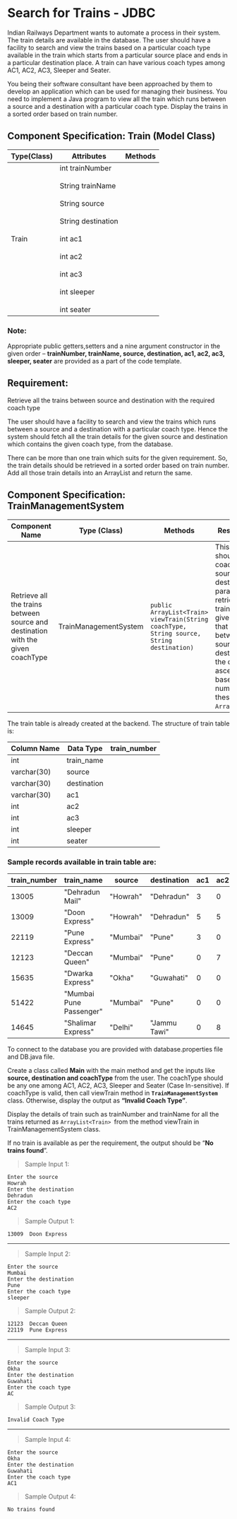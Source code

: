 # Search for Trains - JDBC

Indian Railways Department wants to automate a process in their system. The train details are available in the database. The user should have a facility to search and view the trains based on a particular coach type available in the train which starts from a particular source place and ends in a particular destination place. A train can have various coach types among AC1, AC2, AC3, Sleeper and Seater.

You being their software consultant have been approached by them to develop an application which can be used for managing their business. You need to implement a Java program to view all the train which runs between a source and a destination with a particular coach type. Display the trains in a sorted order based on train number.

## Component Specification: Train (Model Class)

| Type(Class) | Attributes | Methods |
| ----------- | ---------- | ------- 
| Train | int trainNumber<br><br>String trainName<br><br>String source<br><br>String destination<br><br>int ac1<br><br>int ac2<br><br>int ac3<br><br>int sleeper<br><br>int seater |


### Note: 

Appropriate public getters,setters and a nine argument constructor in the given order – **trainNumber, trainName, source, destination, ac1, ac2, ac3, sleeper, seater** are provided as a part of the code template.

## Requirement: 

Retrieve all the trains between source and destination with the required coach type

The user should have a facility to search and view the trains which runs between a source and a destination with a particular coach type. Hence the system should fetch all the train details for the given source and destination which contains the given coach type, from the database.

There can be more than one train which suits for the given requirement. So, the train details should be retrieved in a sorted order based on train number. Add all those train details into an ArrayList and return the same.

## Component Specification: TrainManagementSystem

| Component Name | Type (Class) | Methods | Responsibilities |
| -------------- | ------------ | ------- | ---------------- |
| Retrieve all the trains between source and destination with the given coachType  | TrainManagementSystem | `public ArrayList<Train> viewTrain(String coachType, String source, String destination)` | This method should accept a coachType, source and destination as parameters and retrieve all the trains with the given coach type that runs between the source and destination from the database in ascending order based on train number. Return these details as `ArrayList<Train>`. |

The train table is already created at the backend. The structure of train table is:

| Column Name | Data Type | train_number |
| ----------- | --------- | ------------ |
| int | train_name | 
| varchar(30) | source | 
| varchar(30) | destination |
| varchar(30) | ac1 | 
| int | ac2 |
| int | ac3 | 
| int | sleeper | 
| int | seater | 

### Sample records available in train table are: 

| train_number | train_name | source | destination | ac1 | ac2 | ac3 | sleeper | seater |
| ------------ | ---------- | ------ | ----------- | --- | --- | --- | ------- | ------ |
| 13005 | "Dehradun Mail" | "Howrah" | "Dehradun" | 3 | 0 | 3 | 5 | 0 |
| 13009 | "Doon Express" | "Howrah" | "Dehradun" | 5 | 5 | 10 | 0 | 0 |
| 22119 | "Pune Express" | "Mumbai" | "Pune" | 3 | 0 | 0 | 10 | 5 |
| 12123 | "Deccan Queen" | "Mumbai" | "Pune" | 0 | 7 | 0 | 5 | 0 |
| 15635 | "Dwarka Express" | "Okha" | "Guwahati" | 0 | 0 | 0 | 11 | 6 |
| 51422 | "Mumbai Pune Passenger" | "Mumbai" | "Pune" | 0 | 0 | 0 | 0 | 21 |
| 14645 | "Shalimar Express" | "Delhi" | "Jammu Tawi" | 0 | 8 | 7 | 0 | 2 |

To connect to the database you are provided with database.properties file and DB.java file. 

Create a class called **Main** with the main method and get the inputs like **source, destination and coachType** from the user. The coachType should be any one among AC1, AC2, AC3, Sleeper and Seater (Case In-sensitive). If coachType is valid, then call viewTrain method in **`TrainManagementSystem`** class. Otherwise, display the output as **“Invalid Coach Type”**.

Display the details of train such as trainNumber and trainName for all the trains returned as `ArrayList<Train> `from the method viewTrain in TrainManagementSystem class.

If no train is available as per the requirement, the output should be “**No trains found**”.

> Sample Input 1:

    Enter the source
    Howrah
    Enter the destination
    Dehradun
    Enter the coach type
    AC2

> Sample Output 1:

    13009  Doon Express

---

> Sample Input 2:

    Enter the source
    Mumbai
    Enter the destination
    Pune
    Enter the coach type
    sleeper

> Sample Output 2:

    12123  Deccan Queen
    22119  Pune Express

--- 

> Sample Input 3:

    Enter the source
    Okha
    Enter the destination
    Guwahati
    Enter the coach type
    AC

> Sample Output 3:

    Invalid Coach Type

---

> Sample Input 4:

    Enter the source
    Okha
    Enter the destination
    Guwahati
    Enter the coach type
    AC1

> Sample Output 4:

    No trains found

